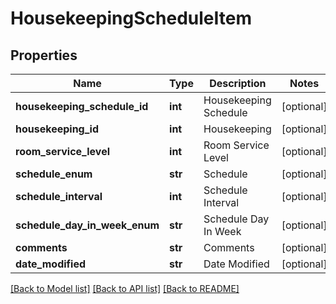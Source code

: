 # HousekeepingScheduleItem

## Properties
Name | Type | Description | Notes
------------ | ------------- | ------------- | -------------
**housekeeping_schedule_id** | **int** | Housekeeping Schedule | [optional] 
**housekeeping_id** | **int** | Housekeeping | [optional] 
**room_service_level** | **int** | Room Service Level | [optional] 
**schedule_enum** | **str** | Schedule | [optional] 
**schedule_interval** | **int** | Schedule Interval | [optional] 
**schedule_day_in_week_enum** | **str** | Schedule Day In Week | [optional] 
**comments** | **str** | Comments | [optional] 
**date_modified** | **str** | Date Modified | [optional] 

[[Back to Model list]](../README.md#documentation-for-models) [[Back to API list]](../README.md#documentation-for-api-endpoints) [[Back to README]](../README.md)


